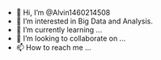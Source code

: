 - 👋 Hi, I’m @Alvin1460214508
- 👀 I’m interested in Big Data and Analysis.
- 🌱 I’m currently learning ...
- 💞️ I’m looking to collaborate on ...
- 📫 How to reach me ...

<!---
Alvin1460214508/Alvin1460214508 is a ✨ special ✨ repository because its `README.md` (this file) appears on your GitHub profile.
You can click the Preview link to take a look at your changes.
--->
